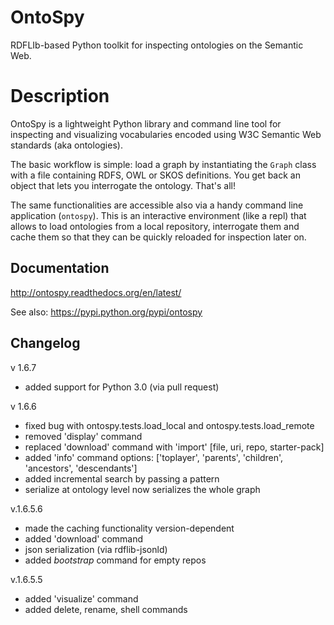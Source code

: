 OntoSpy
=======

RDFLIb-based Python toolkit for inspecting ontologies on the Semantic Web.


Description
=======

OntoSpy is a lightweight Python library and command line tool for inspecting and visualizing vocabularies encoded using W3C Semantic Web standards (aka ontologies). 

The basic workflow is simple: load a graph by instantiating the ``Graph`` class with a file containing RDFS, OWL or SKOS definitions. You get back an object that lets you interrogate the ontology. That's all!

The same functionalities are accessible also via a handy command line application (`ontospy`). This is an interactive environment (like a repl) that allows to load ontologies from a local repository, interrogate them and cache them so that they can be quickly reloaded for inspection later on. 


Documentation
---------------
http://ontospy.readthedocs.org/en/latest/

See also: https://pypi.python.org/pypi/ontospy



Changelog
---------------
v 1.6.7
- added support for Python 3.0 (via pull request)


v 1.6.6 
- fixed bug with ontospy.tests.load_local and ontospy.tests.load_remote
- removed 'display' command
- replaced 'download' command with 'import' [file, uri, repo, starter-pack]
- added 'info' command options: ['toplayer', 'parents', 'children', 'ancestors', 'descendants']
- added incremental search by passing a pattern 
- serialize at ontology level now serializes the whole graph


v.1.6.5.6
- made the caching functionality version-dependent 
- added 'download' command
- json serialization (via rdflib-jsonld)
- added *bootstrap* command for empty repos
 

v.1.6.5.5
- added 'visualize' command
- added delete, rename, shell commands 